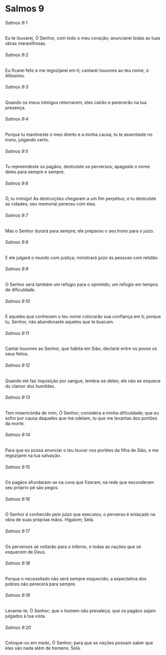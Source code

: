 # Salmos 9

###### Salmos 9:1

Eu te louvarei, Ó Senhor, com todo o meu coração; anunciarei todas as tuas obras maravilhosas.

###### Salmos 9:2

Eu ficarei feliz e me regozijarei em ti; cantarei louvores ao teu nome, ó Altíssimo.

###### Salmos 9:3

Quando os meus inimigos retornarem, eles cairão e perecerão na tua presença.

###### Salmos 9:4

Porque tu mantiveste o meu direito e a minha causa; tu te assentaste no trono, julgando certo.

###### Salmos 9:5

Tu repreendeste os pagãos, destruíste os perversos; apagaste o nome deles para sempre e sempre.

###### Salmos 9:6

Ó, tu inimigo! As destruições chegaram a um fim perpétuo; e tu destruíste as cidades; seu memorial pereceu com elas.

###### Salmos 9:7

Mas o Senhor durará para sempre; ele preparou o seu trono para o juízo.

###### Salmos 9:8

E ele julgará o mundo com justiça; ministrará juízo às pessoas com retidão.

###### Salmos 9:9

O Senhor será também um refúgio para o oprimido; um refúgio em tempos de dificuldade.

###### Salmos 9:10

E aqueles que conhecem o teu nome colocarão sua confiança em ti; porque tu, Senhor, não abandonaste aqueles que te buscam.

###### Salmos 9:11

Cantai louvores ao Senhor, que habita em Sião; declarai entre os povos os seus feitos.

###### Salmos 9:12

Quando ele faz inquisição por sangue, lembra-se deles; ele não se esquece do clamor dos humildes.

###### Salmos 9:13

Tem misericórdia de mim, Ó Senhor; considera a minha dificuldade; que eu sofro por causa daqueles que me odeiam, tu que me levantas dos portões da morte.

###### Salmos 9:14

Para que eu possa anunciar o teu louvor nos portões da filha de Sião, e me regozijarei na tua salvação.

###### Salmos 9:15

Os pagãos afundaram-se na cova que fizeram; na rede que esconderam seu próprio pé são pegos.

###### Salmos 9:16

O Senhor é conhecido pelo juízo que executou; o perverso é enlaçado na obra de suas próprias mãos. Higaiom; Selá.

###### Salmos 9:17

Os perversos se voltarão para o inferno, e todas as nações que se esquecem de Deus.

###### Salmos 9:18

Porque o necessitado não será sempre esquecido; a expectativa dos pobres não perecerá para sempre.

###### Salmos 9:19

Levanta-te, Ó Senhor; que o homem não prevaleça; que os pagãos sejam julgados à tua vista.

###### Salmos 9:20

Coloque-os em medo, Ó Senhor; para que as nações possam saber que elas são nada além de homens. Selá.

